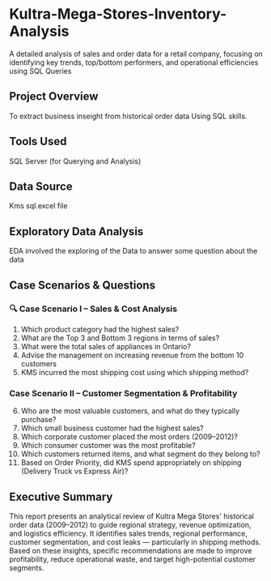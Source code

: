 # Kultra-Mega-Stores-Inventory-Analysis
A detailed analysis of sales and order data for a retail company, focusing on identifying key trends, top/bottom performers, and operational efficiencies using SQL  Queries

## Project Overview
To extract business inseight from historical order data Using SQL skills.

## Tools Used 
SQL Server (for Querying and Analysis)

## Data Source
Kms sql.excel file

## Exploratory Data Analysis
EDA involved the exploring of the Data to answer some question about the data

## Case Scenarios & Questions
### 🔍 Case Scenario I – Sales & Cost Analysis
1. Which product category had the highest sales?
2. What are the Top 3 and Bottom 3 regions in terms of sales?
3. What were the total sales of appliances in Ontario?
4. Advise the management on increasing revenue from the bottom 10 customers
5. KMS incurred the most shipping cost using which shipping method?
###  Case Scenario II – Customer Segmentation & Profitability
6. Who are the most valuable customers, and what do they typically purchase?
7. Which small business customer had the highest sales?
8. Which corporate customer placed the most orders (2009–2012)?
9. Which consumer customer was the most profitable?
10. Which customers returned items, and what segment do they belong to?
11. Based on Order Priority, did KMS spend appropriately on shipping (Delivery Truck vs Express Air)?


##  Executive Summary
This report presents an analytical review of Kultra Mega Stores' historical order data (2009–2012) to guide regional strategy, revenue optimization, and logistics efficiency. It identifies sales trends, regional performance, customer segmentation, and cost leaks — particularly in shipping methods. Based on these insights, specific recommendations are made to improve profitability, reduce operational waste, and target high-potential customer segments.



